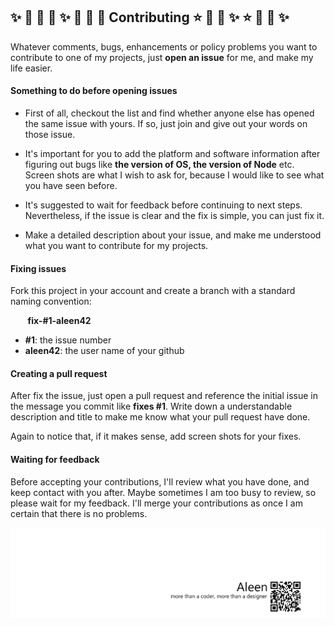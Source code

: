 ## :sparkles: :dizzy: :star2: :star2: :sparkles: :dizzy: :star2: :star2: Contributing :star: :star2: :dizzy: :sparkles:  :star: :star2: :dizzy: :sparkles:

Whatever comments, bugs, enhancements or policy problems you want to contribute to one of my projects, just **open an issue** for me, and make my life easier.

#### Something to do before opening issues

- First of all, checkout the list and find whether anyone else has opened the same issue with yours. If so, just join and give out your words on those issue.

- It's important for you to add the platform and software information after figuring out bugs like **the version of OS, the version of Node** etc. Screen shots are what I wish to ask for, because I would like to see what you have seen before.

- It's suggested to wait for feedback before continuing to next steps. Nevertheless, if the issue is clear and the fix is simple, you can just fix it.

- Make a detailed description about your issue, and make me understood what you want to contribute for my projects.

#### Fixing issues

Fork this project in your account and create a branch with a standard naming convention:

&nbsp; &nbsp; &nbsp; &nbsp;**fix-#1-aleen42**

- **#1**: the issue number
- **aleen42**: the user name of your github

#### Creating a pull request

After fix the issue, just open a pull request and reference the initial issue in the message you commit like **fixes #1**. Write down a understandable description and title to make me know what your pull request have done.

Again to notice that, if it makes sense, add screen shots for your fixes.

#### Waiting for feedback

Before accepting your contributions, I'll review what you have done, and keep contact with you after. Maybe sometimes I am too busy to review, so please wait for my feedback. I'll merge your contributions as once I am certain that there is no problems.

<a href="http://aleen42.github.io/" target="_blank" ><img src="./pic/tail.gif"></a>
